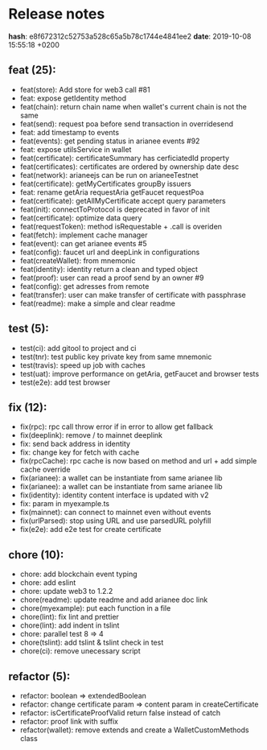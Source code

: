#  Release notes

**hash**: e8f672312c52753a528c65a5b78c1744e4841ee2
**date**: 2019-10-08 15:55:18 +0200

## **feat (25):**
 - feat(store): Add store for web3 call #81
 - feat: expose getIdentity method
 - feat(chain): return chain name when wallet&#39;s current chain is not the same
 - feat(send): request poa before send transaction in overridesend
 - feat: add timestamp to events
 - feat(events): get pending status in arianee events #92
 - feat: expose utilsService in wallet
 - feat(certificate): certificateSummary has cerficiatedId property
 - feat(certificates): certificates are ordered by ownership date desc
 - feat(network): arianeejs can be run on arianeeTestnet
 - feat(certificate): getMyCertificates groupBy issuers
 - feat: rename getAria requestAria getFaucet requestPoa
 - feat(certificate): getAllMyCertificate accept query parameters
 - feat(init): connectToProtocol is deprecated in favor of init
 - feat(certificate): optimize data query
 - feat(requestToken): method isRequestable + .call is overiden
 - feat(fetch): implement cache manager
 - feat(event): can get arianee events #5
 - feat(config): faucet url and deepLink in configurations
 - feat(createWallet): from mnemonic
 - feat(identity): identity return a clean and typed object
 - feat(proof): user can read a proof send by an owner #9
 - feat(config): get adresses from remote
 - feat(transfer): user can make transfer of certificate with passphrase
 - feat(readme): make a simple and clear readme

## **test (5):**
 - test(ci): add gitool to project and ci
 - test(tnr): test public key private key from same mnemonic
 - test(travis): speed up job with caches
 - test(uat): improve performance on getAria, getFaucet and browser tests
 - test(e2e): add test browser

## **fix (12):**
 - fix(rpc): rpc call throw error if in error to allow get fallback
 - fix(deeplink): remove &#x2F; to mainnet deeplink
 - fix: send back address in identity
 - fix: change key for fetch with cache
 - fix(rpcCache): rpc cache is now based on method and url + add simple cache override
 - fix(arianee): a wallet can be instantiate from same arianee lib
 - fix(arianee): a wallet can be instantiate from same arianee lib
 - fix(identity): identity content interface is updated with v2
 - fix:  param in myexample.ts
 - fix(mainnet): can connect to mainnet even without events
 - fix(urlParsed): stop using URL and use parsedURL polyfill
 - fix(e2e): add e2e test for create certificate

## **chore (10):**
 - chore: add blockchain event typing
 - chore: add eslint
 - chore: update web3 to 1.2.2
 - chore(readme): update readme and add arianee doc link
 - chore(myexample): put each function in a file
 - chore(lint): fix lint and prettier
 - chore(lint): add indent in tslint
 - chore: parallel test 8 &#x3D;&gt; 4
 - chore(tslint): add tslint &amp; tslint check in test
 - chore(ci): remove unecessary script

## **refactor (5):**
 - refactor: boolean &#x3D;&gt; extendedBoolean
 - refactor: change certificate param &#x3D;&gt; content param in createCertificate
 - refactor: isCertificateProofValid return false instead of catch
 - refactor: proof link with suffix
 - refactor(wallet): remove extends and create a WalletCustomMethods class







